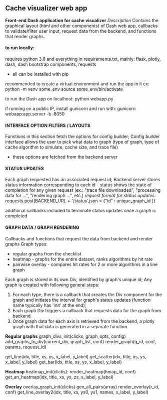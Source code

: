## Cache visualizer web app

**Front-end Dash application for cache visualizer**
*Description*
Contains the graphical layout (html and other components) of Dash web app,
callbacks to validate/filter user input, request data from the backend, 
and functions that render graphs.


#### to run locally:

requires python 3.6
and everything in requirements.txt, mainly:
flask, plotly, dash, dash bootstrap components, requests
 - all can be installed with pip

recommended to create a virtual environment and run the app in it
ex:
	python -m venv some_env
	source some_env/bin/activate

to run the Dash app on localhost:
	python webapp.py

if running on a public IP, install gunicorn and run with:
	gunicorn webapp:app.server -b :8050



#### INTERFACE OPTION FILTERS / LAYOUTS

Functions in this section fetch the options for config builder; Config builder interface allows the user to pick
what data to graph (type of graph, type of cache algorithm to simulate, cache size, and trace file)
 - these options are fetched from the backend server



#### STATUS UPDATES

Each graph requested has an associated request id; Backend server stores status information corresponding to each id - 
status shows the state of completion for any given request (ex.: "trace file downloaded", "processing data for ...", 
"rendering graph ...", etc.)
*request format for status updates:*
	requests.post(BACKEND_URL + '/status',json = {"id" : unique_graph_id })

additional callbacks included to terminate status updates once a graph is completed



#### GRAPH DATA / GRAPH RENDERING

Callbacks and functions that request the data from backend and render graphs
Graph types:
+ regular graphs from the checklist
+ heatmap - graphs for the entire dataset, ranks algorithms by hit rate
+ pairwise overlay - compares hit rates for 2 or more algorithms in a line graph

Each graph is stored in its own Div, identified by graph's unique id;
Any graph is created with following general steps:

1. For each type, there is a callback that creates the Div component for the graph
   and initiates the interval for graph's status updates (function name typically has 'init' at the end);
2. Each graph Div triggers a callback that requests data for the graph from backend
3. Once graph data for each axis is retrieved from the backend, a plotly graph with that data
   is generated in a separate function

**Regular graphs**
graph_divs_init(clicks, graph_opts, config)
add_graphs_to_div(current_div, graph_list, conf)
render_graph(g_id, conf, params, request_id)

get_line(idx, title, xs, ys, x_label, y_label)
get_scatter(idx, title, xs, ys, x_label, y_label)
get_bar(idx, title, xs, ys, x_label, y_label)

**Heatmap**
heatmap_init(clicks):
render_heatmap(hmap_id, conf)
get_an_heatmap(idx, title, xs, ys, zs, x_label, y_label)

**Overlay**
overlay_graph_init(clicks)
gen_all_pairs(array)
render_overlay(r_id, conf)
get_line_overlay2(idx, title, xs, ys0, ys1, names, x_label, y_label)

